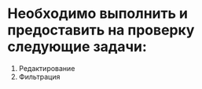 # Необходимо выполнить и предоставить на проверку следующие задачи:

1. Редактирование
2. Фильтрация